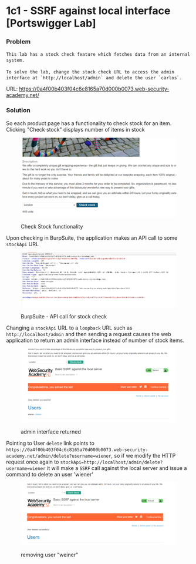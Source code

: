 # 1c1 - SSRF against local interface \[Portswigger Lab]

### **Problem**

```
This lab has a stock check feature which fetches data from an internal system.

To solve the lab, change the stock check URL to access the admin interface at `http://localhost/admin` and delete the user `carlos`.
```

URL: https://0a4f00b403f04c6c8165a70d000b0073.web-security-academy.net/

### Solution

So each product page has a functionality to check stock for an item. Clicking "Check stock" displays number of items in stock

<figure><img src="../../../.gitbook/assets/Pasted image 20240718170709.png" alt=""><figcaption><p>Check Stock functionality</p></figcaption></figure>

Upon checking in BurpSuite, the application makes an API call to some `stockApi` URL&#x20;

<figure><img src="../../../.gitbook/assets/Pasted image 20240718170830.png" alt=""><figcaption><p>BurpSuite - API call for stock check</p></figcaption></figure>

Changing a `stockApi` URL to a `loopback` URL such as `http://localhost/admin` and then sending a request causes the web application to return an admin interface instead of number of stock items.

<figure><img src="../../../.gitbook/assets/Pasted image 20240718170954.png" alt=""><figcaption><p>admin interface returned</p></figcaption></figure>

Pointing to User `delete` link points to `https://0a4f00b403f04c6c8165a70d000b0073.web-security-academy.net/admin/delete?username=wiener`, so if we modify the HTTP request once again to `stockApi=http://localhost/admin/delete?username=wiener` it will make a `SSRF` call against the local server and issue a command to delete an user 'wiener'

<figure><img src="../../../.gitbook/assets/Pasted image 20240718171429.png" alt=""><figcaption><p>removing user "weiner"</p></figcaption></figure>
